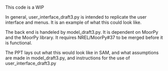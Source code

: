 This code is a WIP

In general, user_interface_draft3.py is intended to replicate the user interface and menus. It is an example of what this could look like. 

The back end is handeled by model_draft3.py. It is dependent on MoorPy and the MoorPy library. It requires NREL/MoorPy#37 to be merged before it is functional.

The PPT lays out what this would look like in SAM, and what assumptions are made in model_draft3.py, and instructions for the use of user_interface_draft3.py 

